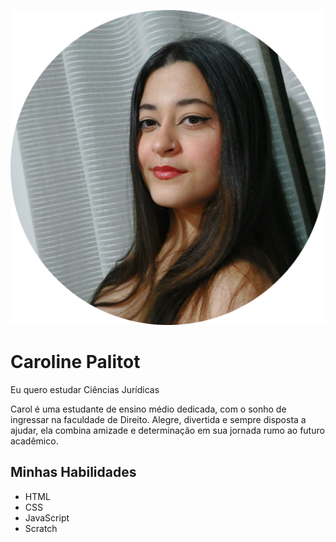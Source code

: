 ![Caroline Palitot](avatar-perfil.png)

# Caroline Palitot

Eu quero estudar Ciências Jurídicas

Carol é uma estudante de ensino médio dedicada, com o sonho de ingressar na faculdade de Direito. Alegre, divertida e sempre disposta a ajudar, ela combina amizade e determinação em sua jornada rumo ao futuro acadêmico.

## Minhas Habilidades

- HTML
- CSS
- JavaScript
- Scratch

